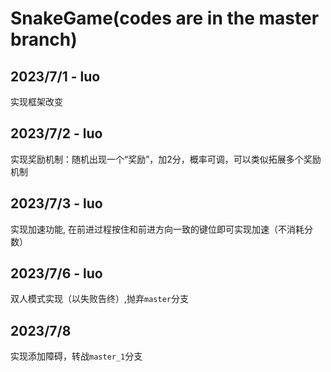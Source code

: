# SnakeGame(codes are in the master branch) 

## 2023/7/1 - luo
实现框架改变

## 2023/7/2 - luo
实现奖励机制：随机出现一个“奖励”，加2分，概率可调，可以类似拓展多个奖励机制

## 2023/7/3 - luo
实现加速功能, 在前进过程按住和前进方向一致的键位即可实现加速（不消耗分数）

## 2023/7/6 - luo
双人模式实现（以失败告终）,抛弃`master`分支

## 2023/7/8
实现添加障碍，转战`master_1`分支
